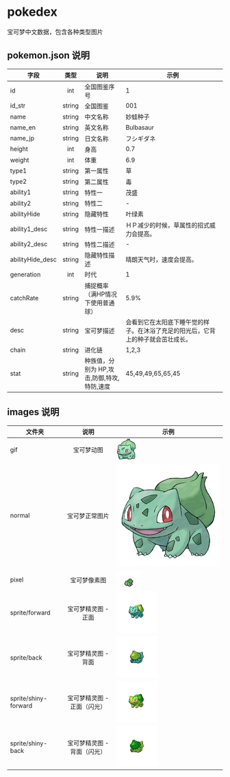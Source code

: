 # pokedex
宝可梦中文数据，包含各种类型图片

## pokemon.json 说明

| 字段 | 类型 | 说明 | 示例 |
| - | :-: | - | - |
| id | int | 全国图鉴序号 | 1 |
| id_str | string | 全国图鉴 | 001 |
| name | string | 中文名称 | 妙蛙种子 |
| name_en | string | 英文名称 | Bulbasaur |
| name_jp | string | 日文名称 | フシギダネ |
| height | int | 身高 | 0.7 |
| weight | int | 体重 | 6.9 |
| type1 | string | 第一属性 | 草 |
| type2 | string | 第二属性 | 毒 |
| ability1 | string | 特性一 | 茂盛 |
| ability2 | string | 特性二 | - |
| abilityHide | string | 隐藏特性 | 叶绿素 |
| ability1_desc | string | 特性一描述 | ＨＰ减少的时候，草属性的招式威力会提高。 |
| ability2_desc | string | 特性二描述 | - |
| abilityHide_desc | string | 隐藏特性描述 | 晴朗天气时，速度会提高。 |
| generation | int | 时代 | 1 |
| catchRate | string | 捕捉概率（满HP情况下使用普通球） | 5.9% |
| desc | string | 宝可梦描述 | 会看到它在太阳底下睡午觉的样子。在沐浴了充足的阳光后，它背上的种子就会茁壮成长。 |
| chain | string | 进化链 | 1,2,3 |
| stat | string | 种族值，分别为 HP,攻击,防御,特攻,特防,速度 | 45,49,49,65,65,45 |

## images 说明

| 文件夹 | 说明 | 示例 |
| - | :-: | - |
| gif | 宝可梦动图 | ![img](https://raw.githubusercontent.com/NightCatSama/pokedex/main/images/gif/1.gif) |
| normal | 宝可梦正常图片 | ![img](https://raw.githubusercontent.com/NightCatSama/pokedex/main/images/normal/1.png) |
| pixel | 宝可梦像素图 | ![img](https://raw.githubusercontent.com/NightCatSama/pokedex/main/images/pixel/1.png) |
| sprite/forward | 宝可梦精灵图 - 正面 | ![img](https://raw.githubusercontent.com/NightCatSama/pokedex/main/images/sprite/forward/1.png) |
| sprite/back | 宝可梦精灵图 - 背面 | ![img](https://raw.githubusercontent.com/NightCatSama/pokedex/main/images/sprite/back/1.png) |
| sprite/shiny-forward | 宝可梦精灵图 - 正面（闪光） | ![img](https://raw.githubusercontent.com/NightCatSama/pokedex/main/images/sprite/shiny-forward/1.png) |
| sprite/shiny-back | 宝可梦精灵图 - 背面（闪光） | ![img](https://raw.githubusercontent.com/NightCatSama/pokedex/main/images/sprite/shiny-back/1.png) |

